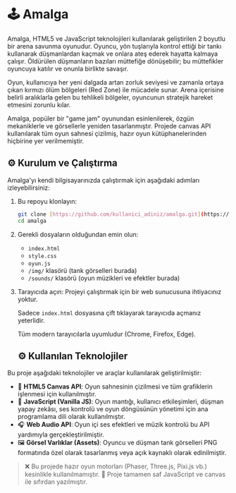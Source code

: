 # 🕹️ Amalga

Amalga, HTML5 ve JavaScript teknolojileri kullanılarak geliştirilen 2 boyutlu bir arena savunma oyunudur. Oyuncu, yön tuşlarıyla kontrol ettiği bir tankı kullanarak düşmanlardan kaçmak ve onlara ateş ederek hayatta kalmaya çalışır. Öldürülen düşmanların bazıları müttefiğe dönüşebilir; bu müttefikler oyuncuya katılır ve onunla birlikte savaşır.

Oyun, kullanıcıya her yeni dalgada artan zorluk seviyesi ve zamanla ortaya çıkan kırmızı ölüm bölgeleri (Red Zone) ile mücadele sunar. Arena içerisine belirli aralıklarla gelen bu tehlikeli bölgeler, oyuncunun stratejik hareket etmesini zorunlu kılar.

Amalga, popüler bir "game jam" oyunundan esinlenilerek, özgün mekaniklerle ve görsellerle yeniden tasarlanmıştır. Projede canvas API kullanılarak tüm oyun sahnesi çizilmiş, hazır oyun kütüphanelerinden hiçbirine yer verilmemiştir.

## ⚙️ Kurulum ve Çalıştırma

Amalga'yı kendi bilgisayarınızda çalıştırmak için aşağıdaki adımları izleyebilirsiniz:

1.  Bu repoyu klonlayın:

    ```bash
    git clone [https://github.com/kullanici_adiniz/amalga.git](https://github.com/kullanici_adiniz/amalga.git)
    cd amalga
    ```

2.  Gerekli dosyaların olduğundan emin olun:
    * `index.html`
    * `style.css`
    * `oyun.js`
    * `/img/` klasörü (tank görselleri burada)
    * `/sounds/` klasörü (oyun müzikleri ve efektler burada)

3.  Tarayıcıda açın:
    Projeyi çalıştırmak için bir web sunucusuna ihtiyacınız yoktur.

    Sadece `index.html` dosyasına çift tıklayarak tarayıcıda açmanız yeterlidir.

    Tüm modern tarayıcılarla uyumludur (Chrome, Firefox, Edge).
    ## ⚙️ Kullanılan Teknolojiler

Bu proje aşağıdaki teknolojiler ve araçlar kullanılarak geliştirilmiştir:

* 🎨 **HTML5 Canvas API**: Oyun sahnesinin çizilmesi ve tüm grafiklerin işlenmesi için kullanılmıştır.
* 🧠 **JavaScript (Vanilla JS)**: Oyun mantığı, kullanıcı etkileşimleri, düşman yapay zekâsı, ses kontrolü ve oyun döngüsünün yönetimi için ana programlama dili olarak kullanılmıştır.
* 🎧 **Web Audio API**: Oyun içi ses efektleri ve müzik kontrolü bu API yardımıyla gerçekleştirilmiştir.
* 🖼️ **Görsel Varlıklar (Assets)**: Oyuncu ve düşman tank görselleri PNG formatında özel olarak tasarlanmış veya açık kaynaklı olarak edinilmiştir.

> ❌ Bu projede hazır oyun motorları (Phaser, Three.js, Pixi.js vb.) kesinlikle kullanılmamıştır.
> 🧩 Proje tamamen saf JavaScript ve canvas ile sıfırdan yazılmıştır.
